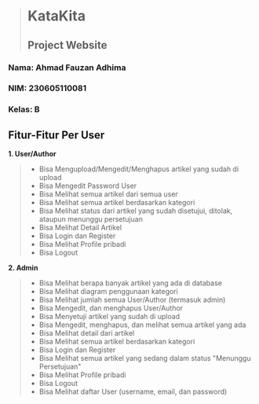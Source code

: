 > # KataKita
> ## Project Website

### Nama: Ahmad Fauzan Adhima
### NIM: 230605110081
### Kelas: B


## Fitur-Fitur Per User

**1. User/Author**
> - Bisa Mengupload/Mengedit/Menghapus artikel yang sudah di upload
> - Bisa Mengedit Password User
> - Bisa Melihat semua artikel dari semua user
> - Bisa Melihat semua artikel berdasarkan kategori
> - Bisa Melihat status dari artikel yang sudah disetujui, ditolak, ataupun menunggu persetujuan
> - Bisa Melihat Detail Artikel
> - Bisa Login dan Register
> - Bisa Melihat Profile pribadi
> - Bisa Logout

**2. Admin**
> - Bisa Melihat berapa banyak artikel yang ada di database
> - Bisa Melihat diagram penggunaan kategori
> - Bisa Melihat jumlah semua User/Author (termasuk admin)
> - Bisa Mengedit, dan menghapus User/Author
> - Bisa Menyetuji artikel yang sudah di upload
> - Bisa Mengedit, menghapus, dan melihat semua artikel yang ada
> - Bisa Melihat detail dari artikel
> - Bisa Melihat semua artikel berdasarkan kategori
> - Bisa Login dan Register
> - Bisa Melihat semua artikel yang sedang dalam status "Menunggu Persetujuan"
> - Bisa Melihat Profile pribadi
> - Bisa Logout
> - Bisa Melihat daftar User (username, email, dan password)
